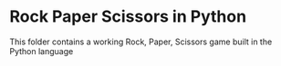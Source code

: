 # Rock Paper Scissors in Python

This folder contains a working Rock, Paper, Scissors game built in the Python language
